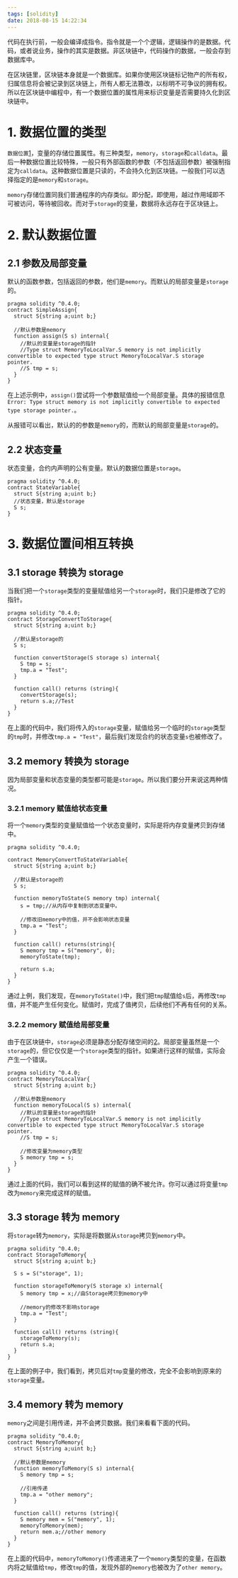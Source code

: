 ```yaml
---
tags: [solidity]
date: 2018-08-15 14:22:34
---
```


代码在执行前，一般会编译成指令。指令就是一个个逻辑，逻辑操作的是数据。代码，或者说业务，操作的其实是数据。非区块链中，代码操作的数据，一般会存到数据库中。

在区块链里，区块链本身就是一个数据库。如果你使用区块链标记物产的所有权，归属信息将会被记录到区块链上，所有人都无法篡改，以标明不可争议的拥有权。所以在区块链中编程中，有一个数据位置的属性用来标识变量是否需要持久化到区块链中。

# 1. 数据位置的类型

`数据位置`[1](http://me.tryblockchain.org/solidity-data-location.html#fn1)，变量的存储位置属性。有三种类型，`memory`，`storage`和`calldata`。最后一种数据位置比较特殊，一般只有外部函数的参数（不包括返回参数）被强制指定为`calldata`。这种数据位置是只读的，不会持久化到区块链。一般我们可以选择指定的是`memory`和`storage`。

`memory`存储位置同我们普通程序的内存类似。即分配，即使用，越过作用域即不可被访问，等待被回收。而对于`storage`的变量，数据将永远存在于区块链上。

# 2. 默认数据位置

## 2.1 参数及局部变量

默认的函数参数，包括返回的参数，他们是`memory`。而默认的局部变量是`storage`的。

```
pragma solidity ^0.4.0;
contract SimpleAssign{
  struct S{string a;uint b;}

  //默认参数是memory
  function assign(S s) internal{
    //默认的变量是storage的指针
    //Type struct MemoryToLocalVar.S memory is not implicitly convertible to expected type struct MemoryToLocalVar.S storage pointer.
    //S tmp = s;
  }
}
```

在上述示例中，`assign()`尝试将一个参数赋值给一个局部变量。具体的报错信息`Error: Type struct memory is not implicitly convertible to expected type storage pointer.`。

从报错可以看出，默认的的参数是`memory`的，而默认的局部变量是`storage`的。

## 2.2 状态变量

状态变量，合约内声明的公有变量。默认的数据位置是`storage`。

```
pragma solidity ^0.4.0;
contract StateVariable{
  struct S{string a;uint b;}
  //状态变量，默认是storage
  S s;
}
```

# 3. 数据位置间相互转换

## 3.1 storage 转换为 storage

当我们把一个`storage`类型的变量赋值给另一个`storage`时，我们只是修改了它的指针。

```
pragma solidity ^0.4.0;
contract StorageConvertToStorage{
  struct S{string a;uint b;}

  //默认是storage的
  S s;

  function convertStorage(S storage s) internal{
    S tmp = s;
    tmp.a = "Test";
  }

  function call() returns (string){
    convertStorage(s);
    return s.a;//Test
  }
}
```

在上面的代码中，我们将传入的`storage`变量，赋值给另一个临时的`storage`类型的`tmp`时，并修改`tmp.a = "Test"`，最后我们发现合约的状态变量`s`也被修改了。

## 3.2 memory 转换为 storage

因为局部变量和状态变量的类型都可能是`storage`。所以我们要分开来说这两种情况。

### 3.2.1 memory 赋值给状态变量

将一个`memory`类型的变量赋值给一个状态变量时，实际是将内存变量拷贝到存储中。

```
pragma solidity ^0.4.0;

contract MemoryConvertToStateVariable{
  struct S{string a;uint b;}

  //默认是storage的
  S s;

  function memoryToState(S memory tmp) internal{
    s = tmp;//从内存中复制到状态变量中。

    //修改旧memory中的值，并不会影响状态变量
    tmp.a = "Test";
  }

  function call() returns(string){
    S memory tmp = S("memory", 0);
    memoryToState(tmp);

    return s.a;
  }
}
```

通过上例，我们发现，在`memoryToState()`中，我们把`tmp`赋值给`s`后，再修改`tmp`值，并不能产生任何变化。赋值时，完成了值拷贝，后续他们不再有任何的关系。

### 3.2.2 memory 赋值给局部变量

由于在区块链中，`storage`必须是静态分配存储空间的[2](http://me.tryblockchain.org/solidity-data-location.html#fn2)。局部变量虽然是一个`storage`的，但它仅仅是一个`storage`类型的指针。如果进行这样的赋值，实际会产生一个错误。

```
pragma solidity ^0.4.0;
contract MemoryToLocalVar{
  struct S{string a;uint b;}

  //默认参数是memory
  function memoryToLocal(S s) internal{
    //默认的变量是storage的指针
    //Type struct MemoryToLocalVar.S memory is not implicitly convertible to expected type struct MemoryToLocalVar.S storage pointer.
    //S tmp = s;

    //修改变量为memory类型
    S memory tmp = s;
  }
}
```

通过上面的代码，我们可以看到这样的赋值的确不被允许。你可以通过将变量`tmp`改为`memory`来完成这样的赋值。

## 3.3 storage 转为 memory

将`storage`转为`memory`，实际是将数据从`storage`拷贝到`memory`中。

```
pragma solidity ^0.4.0;
contract StorageToMemory{
  struct S{string a;uint b;}

  S s = S("storage", 1);

  function storageToMemory(S storage x) internal{
    S memory tmp = x;//由Storage拷贝到memory中

    //memory的修改不影响storage
    tmp.a = "Test";
  }

  function call() returns (string){
    storageToMemory(s);
    return s.a;
  }
}
```

在上面的例子中，我们看到，拷贝后对`tmp`变量的修改，完全不会影响到原来的`storage`变量。

## 3.4 memory 转为 memory

`memory`之间是引用传递，并不会拷贝数据。我们来看看下面的代码。

```
pragma solidity ^0.4.0;
contract MemoryToMemory{
  struct S{string a;uint b;}

  //默认参数是memory
  function memoryToMemory(S s) internal{
    S memory tmp = s;

    //引用传递
    tmp.a = "other memory";
  }

  function call() returns (string){
    S memory mem = S("memory", 1);
    memoryToMemory(mem);
    return mem.a;//other memory
  }
}
```

在上面的代码中，`memoryToMemory()`传递进来了一个`memory`类型的变量，在函数内将之赋值给`tmp`，修改`tmp`的值，发现外部的`memory`也被改为了`other memory`。
